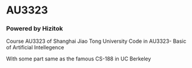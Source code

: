 # AU3323

### Powered by Hizitok
Course AU3323 of Shanghai Jiao Tong University
Code in AU3323- Basic of Artificial Intellegence

With some part same as the famous CS-188 in UC Berkeley
